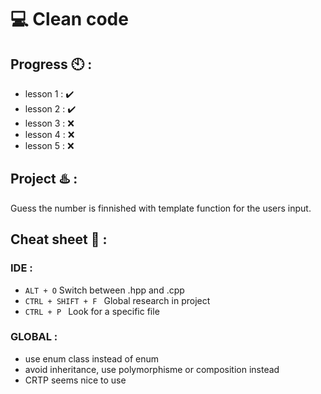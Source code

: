 💻 Clean code 
==
 Progress 🕙 :
 -

*  lesson 1 : ✔️
*  lesson 2 : ✔️  
*  lesson 3 : ❌
*  lesson 4 : ❌  
*  lesson 5 : ❌

Project ♨️ :
-

Guess the number is finnished with template function for the users input.

Cheat sheet 📰 :
-

### IDE : 

* `ALT + O` Switch between .hpp and .cpp
* `CTRL + SHIFT + F ` Global research in project
* `CTRL + P ` Look for a specific file
  
### GLOBAL :

* use enum class instead of enum
* avoid inheritance, use polymorphisme or composition instead
* CRTP seems nice to use 

          
  

          
